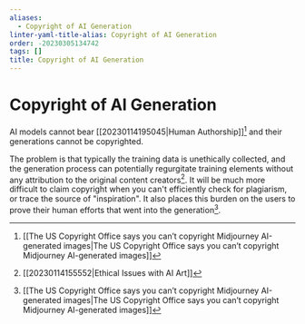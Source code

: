 ```yaml
---
aliases:
  - Copyright of AI Generation
linter-yaml-title-alias: Copyright of AI Generation
order: -20230305134742
tags: []
title: Copyright of AI Generation
---
```


# Copyright of AI Generation

AI models cannot bear [[20230114195045|Human Authorship]][^1] and their generations cannot be copyrighted.

The problem is that typically the training data is unethically collected, and the generation process can potentially regurgitate training elements without any attribution to the original content creators[^2]. It will be much more difficult to claim copyright when you can't efficiently check for plagiarism, or trace the source of "inspiration". It also places this burden on the users to prove their human efforts that went into the generation[^1].

[^2]: [[20230114155552|Ethical Issues with AI Art]]
[^1]: [[The US Copyright Office says you can’t copyright Midjourney AI-generated images|The US Copyright Office says you can’t copyright Midjourney AI-generated images]]